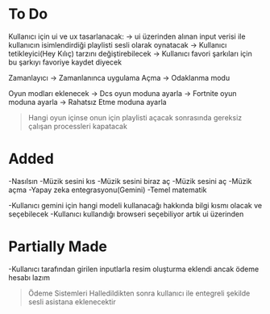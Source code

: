 # To Do 
Kullanıcı için ui ve ux tasarlanacak:
-> ui üzerinden alınan input verisi ile kullanıcın isimlendirdiği playlisti sesli olarak
oynatacak
-> Kullanıcı tetikleyici(Hey Kılıç) tarzını değiştirebilecek
-> Kullanıcı favori şarkıları için bu şarkıyı favoriye kaydet diyecek

Zamanlayıcı
-> Zamanlanınca uygulama Açma
-> Odaklanma modu


Oyun modları eklenecek 
-> Dcs oyun moduna ayarla 
-> Fortnite oyun moduna ayarla 
-> Rahatsız Etme moduna ayarla 
>Hangi oyun içinse onun için playlisti açacak sonrasında gereksiz çalışan processleri kapatacak

# Added
-Nasılsın 
-Müzik sesini kıs
-Müzik sesini biraz aç
-Müzik sesini aç
-Müzik açma
-Yapay zeka entegrasyonu(Gemini)
-Temel matematik 



-Kullanıcı gemini için hangi modeli kullanacağı hakkında bilgi kısmı olacak ve seçebilecek
-Kullanıcı kullandığı browseri seçebiliyor artık ui üzerinden 





# Partially Made
-Kullanıcı tarafından girilen inputlarla resim oluşturma eklendi ancak ödeme hesabı lazım
>Ödeme Sistemleri Halledildikten sonra kullanıcı ile entegreli şekilde sesli asistana eklenecektir
